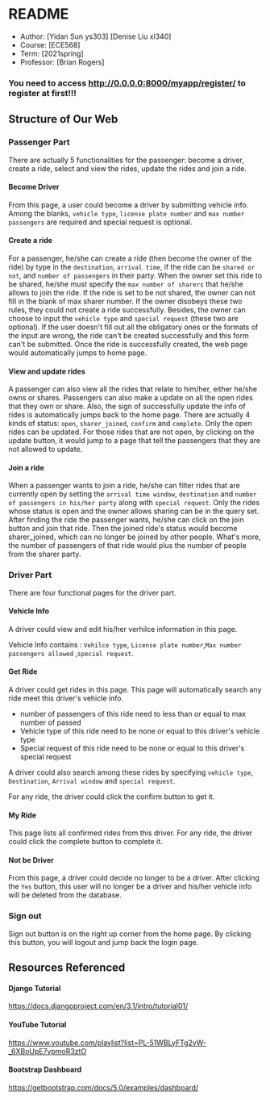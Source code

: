 # README

* Author: [Yidan Sun ys303] [Denise Liu xl340]
* Course: [ECE568]
* Term: [2021spring]
* Professor: [Brian Rogers]



### **You need to access http://0.0.0.0:8000/myapp/register/ to register at first!!!**



## Structure of Our Web

### Passenger Part

There are actually 5 functionalities for the passenger:  become a driver, create a ride, select and view the rides, update the rides and join a ride.

#### Become Driver

From this page, a user could become a driver by submitting vehicle info. Among the blanks, `vehicle type`, `license plate number` and `max number passengers` are required and special request is optional.

#### **Create a ride**

For a passenger, he/she can create a ride (then become the owner of the ride) by type in the `destination`, `arrival time`, if the ride can be `shared or not`, and `number of passengers` in their party. When the owner set this ride to be shared, he/she must specify the `max number of sharers` that he/she allows to join the ride. If the ride is set to be not shared, the owner can not fill in the blank of max sharer number. If the owner disobeys these two rules, they could not create a ride successfully. Besides, the owner can choose to input the `vehicle type` and `special request` (these two are optional). If the user doesn't fill out all the obligatory ones or the formats of the input are wrong, the ride can't be created successfully and this form can't be submitted. Once the ride is successfully created, the web page would automatically jumps to home page.

#### **View and update rides**

A passenger can also view all the rides that relate to him/her, either he/she owns or shares. Passengers can also make a update on all the open rides that they own or share. Also, the sign of successfully update the info of rides is automatically jumps back to the home page. There are actually 4 kinds of status: `open`, `sharer_joined`, `confirm` and `complete`. Only the open rides can be updated. For those rides that are not open, by clicking on the  update button, it would jump to a page that tell the passengers that they are not allowed to update.

#### **Join a ride**

When a passenger wants to join a ride, he/she can filter rides that are currently open by setting the `arrival time window`, `destination` and `number of passengers in his/her party` along with `special request`. Only the rides whose status is open and the owner allows sharing can be in the query set. After finding the ride the passenger wants, he/she can click on the join button and join that ride. Then the joined ride's status would become sharer_joined, which can no longer be joined by other people. What's more, the number of passengers of that ride would plus the number of people from the sharer party.



### Driver Part

There are four functional pages for the driver part.

#### Vehicle Info

A driver could view and edit his/her verhilce information in this page. 

Vehicle Info contains : `Vehilce type`, `License plate number`,`Max number passengers allowed` ,`special request`.

#### Get Ride

A driver could get rides in this page. This page will automatically search any ride meet this driver's vehicle info.

* number of passengers of this ride need to less than or equal to max number of passed
* Vehicle type of this ride need to be none or equal to this driver's vehicle type
* Special request of this ride need to be none or equal to this driver's special request

A driver could also search among these rides by specifying `vehicle type`, `Destination`, `Arrival window` and `special request`.

For any ride, the driver could click the confirm button to get it.

#### My Ride

This page lists all confirmed rides from this driver. For any ride, the driver could click the complete button to complete it.

#### Not be Driver

From this page, a driver could decide no longer to be a driver. After clicking the `Yes` button, this user will no longer be a driver and his/her vehicle info will be deleted from the database.



### Sign out

Sign out button is on the right up corner from the home page. By clicking this button, you will logout and jump back the login page.



## Resources Referenced

#### Django Tutorial

https://docs.djangoproject.com/en/3.1/intro/tutorial01/

#### YouTube Tutorial

https://www.youtube.com/playlist?list=PL-51WBLyFTg2vW-_6XBoUpE7vpmoR3ztO

#### Bootstrap Dashboard

https://getbootstrap.com/docs/5.0/examples/dashboard/